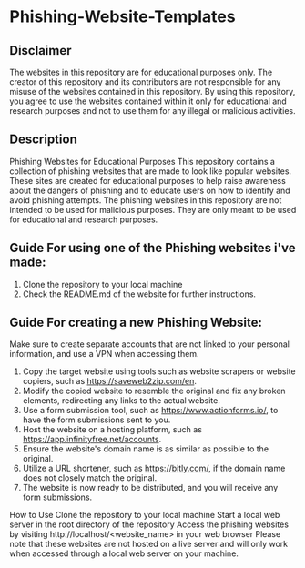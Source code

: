 # Phishing-Website-Templates

## Disclaimer
The websites in this repository are for educational purposes only. The creator of this repository and its contributors are not responsible for any misuse of the websites contained in this repository.
By using this repository, you agree to use the websites contained within it only for educational and research purposes and not to use them for any illegal or malicious activities.

## Description
Phishing Websites for Educational Purposes
This repository contains a collection of phishing websites that are made to look like popular websites. These sites are created for educational purposes to help raise awareness about the dangers of phishing and to educate users on how to identify and avoid phishing attempts.
The phishing websites in this repository are not intended to be used for malicious purposes. They are only meant to be used for educational and research purposes.

## Guide For using one of the Phishing websites i've made:
1. Clone the repository to your local machine
2. Check the README.md of the website for further instructions.

## Guide For creating a new Phishing Website:
Make sure to create separate accounts that are not linked to your personal information, and use a VPN when accessing them.
1. Copy the target website using tools such as website scrapers or website copiers, such as https://saveweb2zip.com/en.
2. Modify the copied website to resemble the original and fix any broken elements, redirecting any links to the actual website.
3. Use a form submission tool, such as https://www.actionforms.io/, to have the form submissions sent to you.
4. Host the website on a hosting platform, such as https://app.infinityfree.net/accounts.
5. Ensure the website's domain name is as similar as possible to the original.
6. Utilize a URL shortener, such as https://bitly.com/, if the domain name does not closely match the original.
7. The website is now ready to be distributed, and you will receive any form submissions.

How to Use
Clone the repository to your local machine
Start a local web server in the root directory of the repository
Access the phishing websites by visiting http://localhost/<website_name> in your web browser
Please note that these websites are not hosted on a live server and will only work when accessed through a local web server on your machine.

